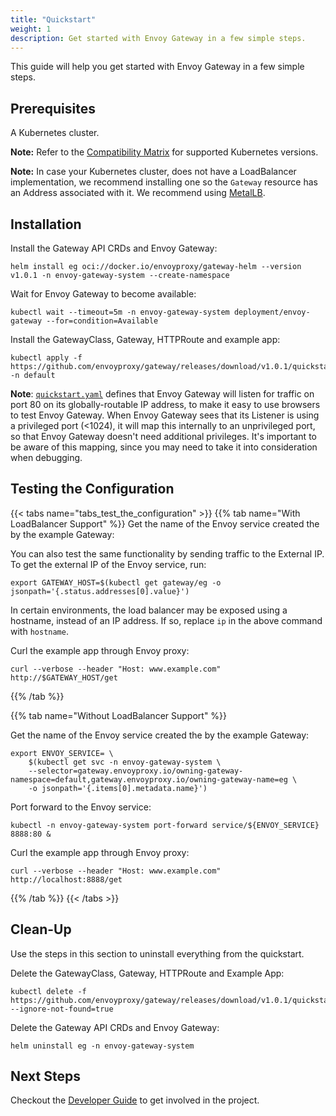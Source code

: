 ```yaml
---
title: "Quickstart"
weight: 1
description: Get started with Envoy Gateway in a few simple steps.
---
```


This guide will help you get started with Envoy Gateway in a few simple steps.

## Prerequisites

A Kubernetes cluster.

__Note:__ Refer to the [Compatibility Matrix](../install/matrix) for supported Kubernetes versions.

__Note:__ In case your Kubernetes cluster, does not have a LoadBalancer implementation, we recommend installing one
so the `Gateway` resource has an Address associated with it. We recommend using [MetalLB](https://metallb.universe.tf/installation/).

## Installation

Install the Gateway API CRDs and Envoy Gateway:

```shell
helm install eg oci://docker.io/envoyproxy/gateway-helm --version v1.0.1 -n envoy-gateway-system --create-namespace
```

Wait for Envoy Gateway to become available:

```shell
kubectl wait --timeout=5m -n envoy-gateway-system deployment/envoy-gateway --for=condition=Available
```

Install the GatewayClass, Gateway, HTTPRoute and example app:

```shell
kubectl apply -f https://github.com/envoyproxy/gateway/releases/download/v1.0.1/quickstart.yaml -n default
```

**Note**: [`quickstart.yaml`] defines that Envoy Gateway will listen for
traffic on port 80 on its globally-routable IP address, to make it easy to use
browsers to test Envoy Gateway. When Envoy Gateway sees that its Listener is
using a privileged port (<1024), it will map this internally to an
unprivileged port, so that Envoy Gateway doesn't need additional privileges.
It's important to be aware of this mapping, since you may need to take it into
consideration when debugging.

[`quickstart.yaml`]: https://github.com/envoyproxy/gateway/releases/download/v1.0.1/quickstart.yaml

## Testing the Configuration

{{< tabs name="tabs_test_the_configuration" >}}
{{% tab name="With LoadBalancer Support" %}}
Get the name of the Envoy service created the by the example Gateway:

You can also test the same functionality by sending traffic to the External IP. To get the external IP of the
Envoy service, run:

```shell
export GATEWAY_HOST=$(kubectl get gateway/eg -o jsonpath='{.status.addresses[0].value}')
```

In certain environments, the load balancer may be exposed using a hostname, instead of an IP address. If so, replace
`ip` in the above command with `hostname`.

Curl the example app through Envoy proxy:

```shell
curl --verbose --header "Host: www.example.com" http://$GATEWAY_HOST/get
```

{{% /tab %}}

{{% tab name="Without LoadBalancer Support" %}}

Get the name of the Envoy service created the by the example Gateway:

```shell
export ENVOY_SERVICE= \ 
    $(kubectl get svc -n envoy-gateway-system \
    --selector=gateway.envoyproxy.io/owning-gateway-namespace=default,gateway.envoyproxy.io/owning-gateway-name=eg \
    -o jsonpath='{.items[0].metadata.name}')
```

Port forward to the Envoy service:

```shell
kubectl -n envoy-gateway-system port-forward service/${ENVOY_SERVICE} 8888:80 &
```

Curl the example app through Envoy proxy:

```shell
curl --verbose --header "Host: www.example.com" http://localhost:8888/get
```

{{% /tab %}}
{{< /tabs >}}

## Clean-Up

Use the steps in this section to uninstall everything from the quickstart.

Delete the GatewayClass, Gateway, HTTPRoute and Example App:

```shell
kubectl delete -f https://github.com/envoyproxy/gateway/releases/download/v1.0.1/quickstart.yaml --ignore-not-found=true
```

Delete the Gateway API CRDs and Envoy Gateway:

```shell
helm uninstall eg -n envoy-gateway-system
```

## Next Steps

Checkout the [Developer Guide](../contributions/develop) to get involved in the project.
